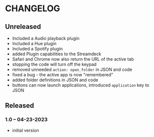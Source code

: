 
# CHANGELOG

## Unreleased

- Included a Audio playback plugin
- Included a Hue plugin
- Included a Spotify plugin
- added Plugin capabilities to the Streamdeck
- Safari and Chrome now also return the URL of the active tab
- stopping the code will turn off the keypad
- removed unneeded `action: open_folder` in JSON and code
- fixed a bug -  the active app is now "remembered"
- added folder definitions in JSON and code
- buttons can now launch applications, introduced `application` key to JSON

## Released

### 1.0 – 04-23-2023

- initial version
